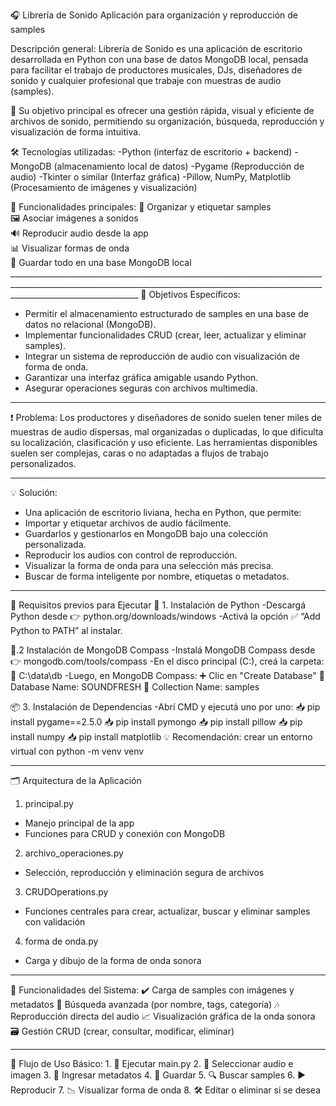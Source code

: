 🎧 Librería de Sonido
Aplicación para organización y reproducción de samples

Descripción general:
Librería de Sonido es una aplicación de escritorio desarrollada en Python con una base de datos MongoDB local, pensada para facilitar el trabajo de productores musicales, DJs, diseñadores de sonido y cualquier profesional que trabaje con muestras de audio (samples).

🧠 Su objetivo principal es ofrecer una gestión rápida, visual y eficiente de archivos de sonido, permitiendo su organización, búsqueda, reproducción y visualización de forma intuitiva.

🛠️ Tecnologías utilizadas:
-Python (interfaz de escritorio + backend)
-MongoDB (almacenamiento local de datos)
-Pygame (Reproducción de audio)
-Tkinter o similar (Interfaz gráfica)
-Pillow, NumPy, Matplotlib (Procesamiento de imágenes y visualización)


  🎯 Funcionalidades principales:
    🎵 Organizar y etiquetar samples   
     🖼️ Asociar imágenes a sonidos   
     🔊 Reproducir audio desde la app   
     📊 Visualizar formas de onda   
     📂 Guardar todo en una base MongoDB local   ____________________________________________________________________________________________________________________________________________________________________________________________
 🎯 Objetivos Específicos:

* Permitir el almacenamiento estructurado de samples en una base de datos no relacional (MongoDB).
* Implementar funcionalidades CRUD (crear, leer, actualizar y eliminar samples).
* Integrar un sistema de reproducción de audio con visualización de forma de onda.
* Garantizar una interfaz gráfica amigable usando Python.
* Asegurar operaciones seguras con archivos multimedia.

_____________________________________________________________________________________________________________________________________________________________________________________________



❗ Problema: 
Los productores y diseñadores de sonido suelen tener miles de muestras de audio dispersas, mal organizadas o duplicadas, lo que dificulta su localización, clasificación y uso eficiente. Las herramientas disponibles suelen ser complejas, caras o no adaptadas a flujos de trabajo personalizados.


_____________________________________________________________________________________________________________________________________________________________________________________________

💡 Solución: 

* Una aplicación de escritorio liviana, hecha en Python, que permite:
* Importar y etiquetar archivos de audio fácilmente.
* Guardarlos y gestionarlos en MongoDB bajo una colección personalizada.
* Reproducir los audios con control de reproducción.
* Visualizar la forma de onda para una selección más precisa.
* Buscar de forma inteligente por nombre, etiquetas o metadatos.
____________________________________________________________________________________________________________________________________________________________________________________________

🧪 Requisitos previos para Ejecutar
🐍 1. Instalación de Python 
-Descargá Python desde 👉 python.org/downloads/windows 
-Activá la opción ✅ “Add Python to PATH” al instalar. 

🍃.2 Instalación de MongoDB Compass 
-Instalá MongoDB Compass desde 👉 mongodb.com/tools/compass 
-En el disco principal (C:), creá la carpeta: 
 📁 C:\data\db 
-Luego, en MongoDB Compass: 
  ➕ Clic en "Create Database" 
  📌 Database Name: SOUNDFRESH 
  📌 Collection Name: samples 

📦 3. Instalación de Dependencias 
 -Abrí CMD y ejecutá uno por uno: 
      📥 pip install pygame==2.5.0 
      📥 pip install pymongo 
      📥 pip install pillow 
      📥 pip install numpy 
      📥 pip install matplotlib 
      💡 Recomendación: crear un entorno virtual con python -m venv venv 
 _____________________________________________________________________________________________________________________________________________________________________________________________
🗂️ Arquitectura de la Aplicación
1. principal.py
  * Manejo principal de la app
  * Funciones para CRUD y conexión con MongoDB

2. archivo_operaciones.py
  * Selección, reproducción y eliminación segura de archivos

3. CRUDOperations.py
  *  Funciones centrales para crear, actualizar, buscar y eliminar samples con validación

4. forma de onda.py
  * Carga y dibujo de la forma de onda sonora
_____________________________________________________________________________________________________________________________________________________________________________________________
🧠 Funcionalidades del Sistema: 
    ✔️ Carga de samples con imágenes y metadatos 
    🔎 Búsqueda avanzada (por nombre, tags, categoría) 
    🎶 Reproducción directa del audio 
    📈 Visualización gráfica de la onda sonora 
    🗃️ Gestión CRUD (crear, consultar, modificar, eliminar) 
_____________________________________________________________________________________________________________________________________________________________________________________________
🔁 Flujo de Uso Básico: 
     1. 🚀 Ejecutar main.py 
     2. 📂 Seleccionar audio e imagen 
     3. 📝 Ingresar metadatos 
     4. 💾 Guardar 
     5. 🔍 Buscar samples 
     6. ▶️ Reproducir 
     7. 📉 Visualizar forma de onda 
     8. 🛠️ Editar o eliminar si se desea 
    
